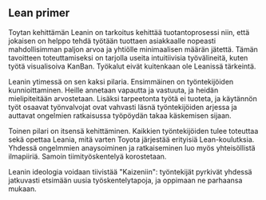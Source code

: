 ## Lean primer

Toytan kehittämän Leanin on tarkoitus kehittää tuotantoprosessi niin, että jokaisen on helppo tehdä työtään tuottaen asiakkaalle nopeasti mahdollisimman paljon arvoa ja yhtiölle minimaalisen määrän jätettä. Tämän tavoitteen toteuttamiseksi on tarjolla useita intuitiivisia työvälineitä, kuten työtä visualisoiva KanBan. Työkalut eivät kuitenkaan ole Leanissä tärkeintä.

Leanin ytimessä on sen kaksi pilaria. Ensimmäinen on työntekijöiden kunnioittaminen. Heille annetaan vapautta ja vastuuta, ja heidän mielipiteitään arvostetaan. Lisäksi tarpeetonta työtä ei tuoteta, ja käytännön työt osaavat työnvalvojat ovat vahvasti läsnä työntekijöiden arjessa ja auttavat ongelmien ratkaisussa työpöydän takaa käskemisen sijaan.

Toinen pilari on itsensä kehittäminen. Kaikkien työntekijöiden tulee toteuttaa sekä opettaa Leania, mitä varten Toyota järjestää erityisiä Lean-koulutksia. Yhdessä ongelmmien anaysoiminen ja ratkaiseminen luo myös yhteisöllistä ilmapiiriä. Samoin tiimityöskentelyä korostetaan.

Leanin ideologia voidaan tiivistää "Kaizeniin": työntekijät pyrkivät yhdessä jatkuvasti etsimään uusia työskentelytapoja, ja oppimaan ne parhaansa mukaan.
